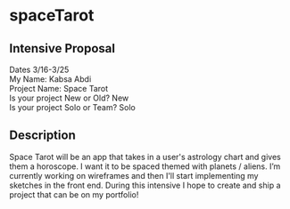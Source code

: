 # spaceTarot
## Intensive Proposal

Dates 3/16-3/25<br/>
My Name: Kabsa Abdi<br/>
Project Name: Space Tarot<br/>
Is your project New or Old? New<br/>
Is your project Solo or Team? Solo<br/>

## Description
Space Tarot will be an app that takes in a user's astrology chart and gives them a horoscope. I want it to be spaced themed with planets / aliens. I’m currently working on wireframes and then I'll start implementing my sketches in the front end. During this intensive I hope to create and ship a project that can be on my portfolio!

